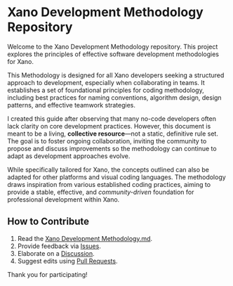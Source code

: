 # Xano Development Methodology Repository

Welcome to the Xano Development Methodology repository. This project explores the principles of effective software development methodologies for Xano.

This Methodology is designed for all Xano developers seeking a structured approach to development, especially when collaborating in teams. It establishes a set of foundational principles for coding methodology, including best practices for naming conventions, algorithm design, design patterns, and effective teamwork strategies.

I created this guide after observing that many no-code developers often lack clarity on core development practices. However, this document is meant to be a living, **collective resource**—not a static, definitive rule set. The goal is to foster ongoing collaboration, inviting the community to propose and discuss improvements so the methodology can continue to adapt as development approaches evolve.

While specifically tailored for Xano, the concepts outlined can also be adapted for other platforms and visual coding languages. The methodology draws inspiration from various established coding practices, aiming to provide a stable, effective, and *community-driven* foundation for professional development within Xano.

## How to Contribute
1. Read the [Xano Development Methodology.md](https://github.com/gmaison/xdm/blob/main/Xano%20Development%20Methodology.md).
2. Provide feedback via [Issues](https://github.com/gmaison/xdm/issues).
3. Elaborate on a [Discussion](https://github.com/gmaison/xdm/discussions).
4. Suggest edits using [Pull Requests](https://github.com/gmaison/xdm/pulls).

Thank you for participating!
